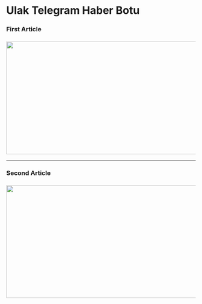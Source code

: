 # Ulak Telegram Haber Botu

<h3>First Article<h3>
<a href="https://alibarisayten.medium.com/python-ile-telegram-botu-yapalım-beautifulsoup-heroku-1-a488de173188?source=your_stories_page-------------------------------------"><img src="https://i.hizliresim.com/Sv5H1l.png" alt="" width="800" height="300"></a>
<hr>
<h3>Second Article<h3>
<a href="https://alibarisayten.medium.com/python-ile-telegram-botu-yapalım-beautifulsoup-heroku-2-3853b413cda7?source=your_stories_page-------------------------------------"><img src="https://i.hizliresim.com/4jAdZi.png" alt="" width="800" height="300"></a>
